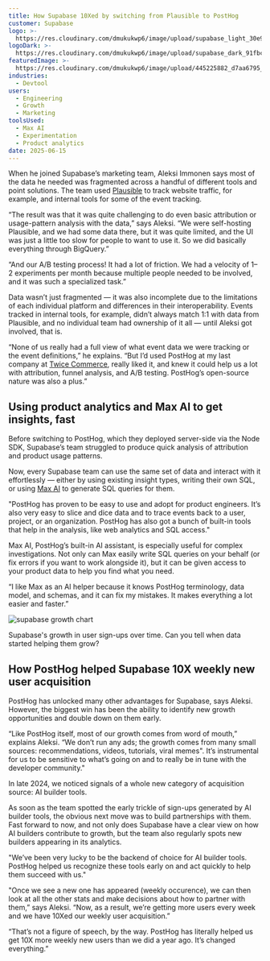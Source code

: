 ```yaml
---
title: How Supabase 10Xed by switching from Plausible to PostHog
customer: Supabase
logo: >-
  https://res.cloudinary.com/dmukukwp6/image/upload/supabase_light_30e9fe4a90.png
logoDark: >-
  https://res.cloudinary.com/dmukukwp6/image/upload/supabase_dark_91fbc944e4.png
featuredImage: >-
  https://res.cloudinary.com/dmukukwp6/image/upload/445225882_d7aa6795_3350_4e88_9ca7_091c61e86e39_0ed5ee1f16.jpg
industries:
  - Devtool
users:
  - Engineering
  - Growth
  - Marketing
toolsUsed:
  - Max AI
  - Experimentation
  - Product analytics
date: 2025-06-15
---
```


When he joined Supabase’s marketing team, Aleksi Immonen says most of the data he needed was fragmented across a handful of different tools and point solutions. The team used [Plausible](https://posthog.com/blog/posthog-vs-plausible) to track website traffic, for example, and internal tools for some of the event tracking. 

“The result was that it was quite challenging to do even basic attribution or usage-pattern analysis with the data,” says Aleksi. “We were self-hosting Plausible, and we had some data there, but it was quite limited, and the UI was just a little too slow for people to want to use it. So we did basically everything through BigQuery.”

“And our A/B testing process! It had a lot of friction. We had a velocity of 1–2 experiments per month because multiple people needed to be involved, and it was such a specialized task.”

Data wasn’t just fragmented — it was also incomplete due to the limitations of each individual platform and differences in their interoperability. Events tracked in internal tools, for example, didn’t always match 1:1 with data from Plausible, and no individual team had ownership of it all — until Aleksi got involved, that is.

“None of us really had a full view of what event data we were tracking or the event definitions,” he explains. “But I’d used PostHog at my last company at [Twice Commerce](https://www.twicecommerce.com/), really liked it, and knew it could help us a lot with attribution, funnel analysis, and A/B testing. PostHog’s open-source nature was also a plus.” 

<BorderWrapper>
<Quote
    imageSource="/images/customers/aleksi.jpg"
    size="md"
    name="Aleksi Immonen"
    title="Growth Marketer, Supabase"
    quote={`“I think PostHog is just super. It’s great for data collection, A/B testing, and web analytics. Plus, I also just really love James’ meme game.`}
/>
</BorderWrapper>

## Using product analytics and Max AI to get insights, fast

Before switching to PostHog, which they deployed server-side via the Node SDK, Supabase’s team struggled to produce quick analysis of attribution and product usage patterns.

Now, every Supabase team can use the same set of data and interact with it effortlessly — either by using existing insight types, writing their own SQL, or using [Max AI](/max) to generate SQL queries for them.

"PostHog has proven to be easy to use and adopt for product engineers. It’s also very easy to slice and dice data and to trace events back to a user, project, or an organization. PostHog has also got a bunch of built-in tools that help in the analysis, like web analytics and SQL access."

Max AI, PostHog’s built-in AI assistant, is especially useful for complex investigations. Not only can Max easily write SQL queries on your behalf (or fix errors if you want to work alongside it), but it can be given access to your product data to help you find what you need. 

“I like Max as an AI helper because it knows PostHog terminology, data model, and schemas, and it can fix my mistakes. It makes everything a lot easier and faster.”

![supabase growth chart](https://res.cloudinary.com/dmukukwp6/image/upload/Supabase_growth_chart_603d22cf6b.png)
<Caption>Supabase's growth in user sign-ups over time. Can you tell when data started helping them grow?</Caption>

## How PostHog helped Supabase 10X weekly new user acquisition

PostHog has unlocked many other advantages for Supabase, says Aleksi. However, the biggest win has been the ability to identify new growth opportunities and double down on them early.

“Like PostHog itself, most of our growth comes from word of mouth,” explains Aleksi. “We don’t run any ads; the growth comes from many small sources: recommendations, videos, tutorials, viral memes". It’s instrumental for us to be sensitive to what’s going on and to really be in tune with the developer community."

In late 2024, we noticed signals of a whole new category of acquisition source: AI builder tools.

As soon as the team spotted the early trickle of sign-ups generated by AI builder tools, the obvious next move was to build partnerships with them. Fast forward to now, and not only does Supabase have a clear view on how AI builders contribute to growth, but the team also regularly spots new builders appearing in its analytics.

"We’ve been very lucky to be the backend of choice for AI builder tools. PostHog helped us recognize these tools early on and act quickly to help them succeed with us."

"Once we see a new one has appeared (weekly occurence), we can then look at all the other stats and make decisions about how to partner with them,” says Aleksi. “Now, as a result, we’re getting more users every week and we have 10Xed our weekly user acquisition.”

“That’s not a figure of speech, by the way. PostHog has literally helped us get 10X more weekly new users than we did a year ago. It’s changed everything.”